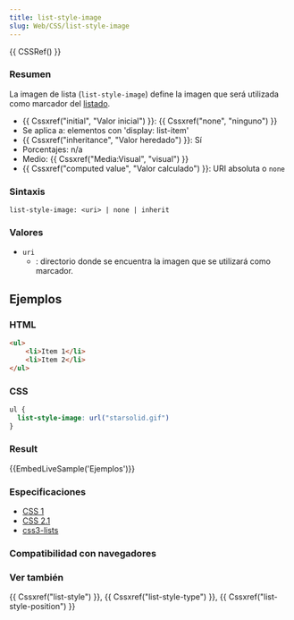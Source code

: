 ```yaml
---
title: list-style-image
slug: Web/CSS/list-style-image
---
```


{{ CSSRef() }}

### Resumen

La imagen de lista (`list-style-image`) define la imagen que será utilizada como marcador del [listado](/es/HTML/Element/li).

- {{ Cssxref("initial", "Valor inicial") }}: {{ Cssxref("none", "ninguno") }}
- Se aplica a: elementos con 'display: list-item'
- {{ Cssxref("inheritance", "Valor heredado") }}: Sí
- Porcentajes: n/a
- Medio: {{ Cssxref("Media:Visual", "visual") }}
- {{ Cssxref("computed value", "Valor calculado") }}: URI absoluta o `none`

### Sintaxis

```
list-style-image: <uri> | none | inherit
```

### Valores

- `uri`
  - : directorio donde se encuentra la imagen que se utilizará como marcador.

## Ejemplos

### HTML

```html
<ul>
    <li>Item 1</li>
    <li>Item 2</li>
</ul>
```

### CSS

```css
ul {
  list-style-image: url("starsolid.gif")
}
```

### Result

{{EmbedLiveSample('Ejemplos')}}

### Especificaciones

- [CSS 1](http://www.w3.org/TR/CSS1#list-style-image)
- [CSS 2.1](http://www.w3.org/TR/CSS21/generate.html#propdef-list-style-image)
- [css3-lists](http://www.w3.org/TR/css3-lists/#list-style-image)

### Compatibilidad con navegadores

### Ver también

{{ Cssxref("list-style") }}, {{ Cssxref("list-style-type") }}, {{ Cssxref("list-style-position") }}
